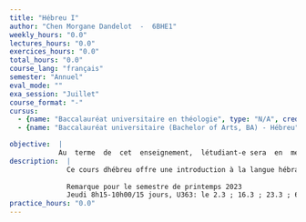 ```yaml
---
title: "Hébreu I"
author: "Chen Morgane Dandelot  -  6BHE1"
weekly_hours: "0.0"
lectures_hours: "0.0"
exercices_hours: "0.0"
total_hours: "0.0"
course_lang: "français"
semester: "Annuel"
eval_mode: ""
exa_session: "Juillet"
course_format: "-"
cursus:
  - {name: "Baccalauréat universitaire en théologie", type: "N/A", credits: "6.0"}
  - {name: "Baccalauréat universitaire (Bachelor of Arts, BA) - Hébreu", type: "N/A", credits: "6.0"}

objective:  |
            Au  terme  de  cet  enseignement,  létudiant-e sera  en  mesure  de lire  et  traduire  des  textes narratifs  et des textes poétiques. Il/elle maîtrisera les outils nécessaires à la traduction de tous les types de textes hébraïques anciens.
description:  |
              Ce cours dhébreu offre une introduction à la langue hébraïque, ainsi quun apprentissage des notions fondamentales  de  grammaire  et  de  syntaxe.  Lenseignement  et  lapprentissage  de  cette  langue  sont ponctués par des exercices de lecture et décriture, et par la traduction de textes bibliques. Ce cours inclut une session intensive de 4 jours qui aura lieu la dernière semaine de cours de décembre 2022.
              
              Remarque pour le semestre de printemps 2023
              Jeudi 8h15-10h00/15 jours, U363: le 2.3 ; 16.3 ; 23.3 ; 6.4; 20.04 ; 27.04 ; 11.05 ; 25.05.
practice_hours: "0.0"
---
```

